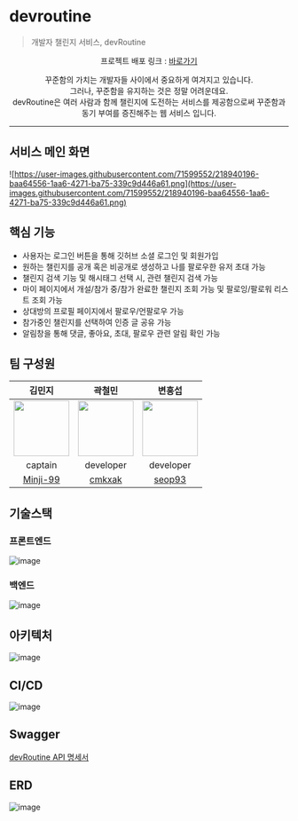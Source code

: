 # devroutine

> 개발자 챌린지 서비스, devRoutine

<p align="center">
프로젝트 배포 링크 : <a href = "http://ec2-13-125-242-160.ap-northeast-2.compute.amazonaws.com:8080">바로가기</a>
</p>

<p align="center">
꾸준함의 가치는 개발자들 사이에서 중요하게 여겨지고 있습니다. <br/>
그러나, 꾸준함을 유지하는 것은 정말 어려운데요.<br/>
devRoutine은 여러 사람과 함께 챌린지에 도전하는 서비스를 제공함으로써 꾸준함과 동기 부여를 증진해주는 웹 서비스 입니다.
</p>

---

## 서비스 메인 화면
![https://user-images.githubusercontent.com/71599552/218940196-baa64556-1aa6-4271-ba75-339c9d446a61.png](https://user-images.githubusercontent.com/71599552/218940196-baa64556-1aa6-4271-ba75-339c9d446a61.png)

## 핵심 기능
- 사용자는 로그인 버튼을 통해 깃허브 소셜 로그인 및 회원가입
- 원하는 챌린지를 공개 혹은 비공개로 생성하고 나를 팔로우한 유저 초대 가능
- 챌린지 검색 기능 및 해시태그 선택 시, 관련 챌린지 검색 가능
- 마이 페이지에서 개설/참가 중/참가 완료한 챌린지 조회 가능 및 팔로잉/팔로워 리스트 조회 가능
- 상대방의 프로필 페이지에서 팔로우/언팔로우 가능
- 참가중인 챌린지를 선택하여 인증 글 공유 가능
- 알림창을 통해 댓글, 좋아요, 초대, 팔로우 관련 알림 확인 가능 

## 팀 구성원
| 김민지 | 곽철민 | 변흥섭 |
|:-----:|:-----:|:------:|
|<img src="https://user-images.githubusercontent.com/71599552/219007671-a27aa096-a1ef-4429-b98a-dd7162165983.png" width="100" height="100" />|<img src="https://user-images.githubusercontent.com/71599552/219007249-f93481b9-eaa4-46cb-b642-3ebc78f3ce93.png" width="100" height="100" />|<img src="https://user-images.githubusercontent.com/71599552/219007843-7b676f1e-e89d-45f4-b54b-71564a994ab2.png" width="100" height="100" />|
| captain | developer | developer |
| <a href="https://github.com/Min-ji99">Minji-99</a> | <a href="https://github.com/cmkxak">cmkxak</a> | <a href="https://github.com/seop93">seop93</a> |

## 기술스택

### 프론트엔드
![image](https://user-images.githubusercontent.com/71599552/219229691-cf456269-7d6c-4e1c-81c8-9796027c66e5.png)

### 백엔드
![image](https://user-images.githubusercontent.com/71599552/219229651-3fece388-c326-4282-890c-a4ec017fecd9.png)

## 아키텍처
![image](https://user-images.githubusercontent.com/71599552/219006766-05e1d4e0-3deb-4f91-921d-519c2a56fcd3.png)

## CI/CD
![image](https://user-images.githubusercontent.com/71599552/219006130-7fb38439-8ca1-479a-9eab-6f1505f409b6.png)

## Swagger
<a href="http://ec2-54-180-153-95.ap-northeast-2.compute.amazonaws.com:8080/swagger-ui">devRoutine API 명세서</a>

## ERD
![image](https://user-images.githubusercontent.com/71599552/219229898-ddadcf93-c958-411e-ab63-eab6d27b9612.png)
